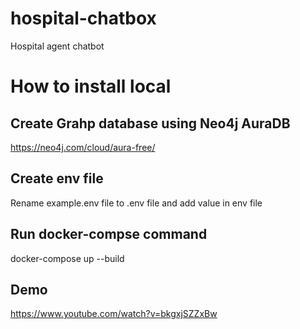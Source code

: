 # hospital-chatbox
Hospital agent chatbot

# How to install local

## Create Grahp database using Neo4j AuraDB
https://neo4j.com/cloud/aura-free/

## Create env file
Rename example.env file to .env file and add value in env file

## Run docker-compse command
 docker-compose up --build

 ## Demo
 https://www.youtube.com/watch?v=bkgxjSZZxBw
